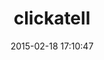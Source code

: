 ---
layout: post
title:  "clickatell"
repo:   "lukeredpath/clickatell"
date:   2015-02-18 17:10:47
gemurl: http://clickatell.rubyforge.org
---